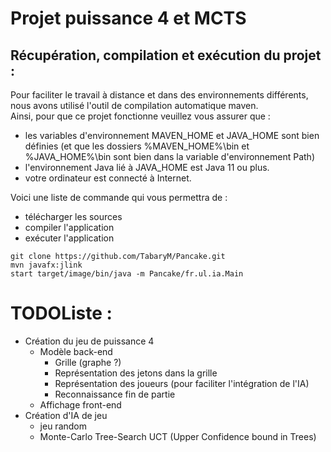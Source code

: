 # Projet puissance 4 et MCTS

## Récupération, compilation et exécution du projet :
Pour faciliter le travail à distance et dans des environnements différents,
nous avons utilisé l'outil de compilation automatique maven.\
Ainsi, pour que ce projet fonctionne veuillez vous assurer que : 
- les variables d'environnement MAVEN_HOME et JAVA_HOME sont bien définies
  (et que les dossiers %MAVEN_HOME%\bin et %JAVA_HOME%\bin sont bien dans la variable d'environnement Path)
- l'environnement Java lié à JAVA_HOME est Java 11 ou plus.
- votre ordinateur est connecté à Internet.

Voici une liste de commande qui vous permettra de :
- télécharger les sources
- compiler l'application
- exécuter l'application

```shell
git clone https://github.com/TabaryM/Pancake.git
mvn javafx:jlink
start target/image/bin/java -m Pancake/fr.ul.ia.Main
```

# TODOListe : 
- Création du jeu de puissance 4
  - Modèle back-end
    - Grille (graphe ?)
    - Représentation des jetons dans la grille
    - Représentation des joueurs (pour faciliter l'intégration de l'IA)
    - Reconnaissance fin de partie
  - Affichage front-end
- Création d'IA de jeu
  - jeu random
  - Monte-Carlo Tree-Search UCT (Upper Confidence bound in Trees)

